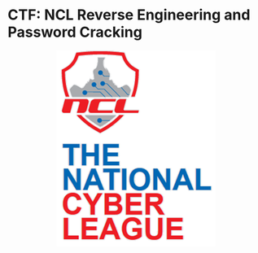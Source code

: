 # CTF: NCL Reverse Engineering and Password Cracking

<p align="center">
  <img src="NCL.png" />
</p>
